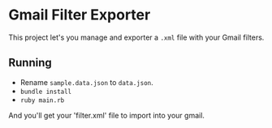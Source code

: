 # Gmail Filter Exporter

This project let's you manage and exporter a `.xml` file with your Gmail filters.

## Running

 - Rename `sample.data.json` to `data.json`.
 - `bundle install`
 - `ruby main.rb`

And you'll get your 'filter.xml' file to import into your gmail.
